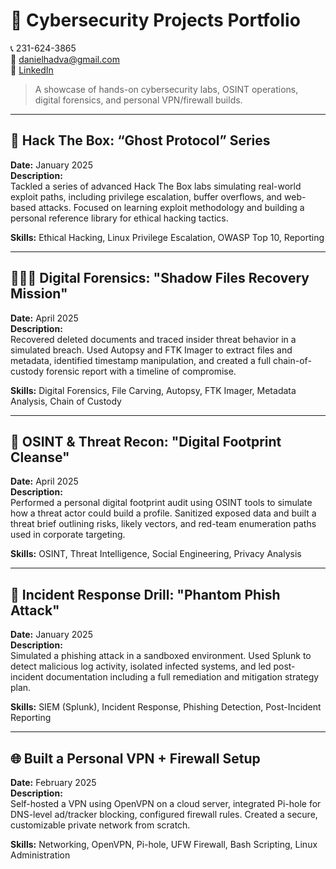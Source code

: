 # 🔐 Cybersecurity Projects Portfolio
📞 231-624-3865  
📧 danielhadva@gmail.com  
🔗 [LinkedIn](www.linkedin.com/in/daniel-haddad-715529308)

> A showcase of hands-on cybersecurity labs, OSINT operations, digital forensics, and personal VPN/firewall builds.

---

## 🧠 Hack The Box: “Ghost Protocol” Series  
**Date:** January 2025  
**Description:**  
Tackled a series of advanced Hack The Box labs simulating real-world exploit paths, including privilege escalation, buffer overflows, and web-based attacks. Focused on learning exploit methodology and building a personal reference library for ethical hacking tactics.

**Skills:** Ethical Hacking, Linux Privilege Escalation, OWASP Top 10, Reporting

---

## 🕵🏽‍♂️ Digital Forensics: "Shadow Files Recovery Mission"  
**Date:** April 2025  
**Description:**  
Recovered deleted documents and traced insider threat behavior in a simulated breach. Used Autopsy and FTK Imager to extract files and metadata, identified timestamp manipulation, and created a full chain-of-custody forensic report with a timeline of compromise.

**Skills:** Digital Forensics, File Carving, Autopsy, FTK Imager, Metadata Analysis, Chain of Custody

---

## 🔎 OSINT & Threat Recon: "Digital Footprint Cleanse"  
**Date:** April 2025  
**Description:**  
Performed a personal digital footprint audit using OSINT tools to simulate how a threat actor could build a profile. Sanitized exposed data and built a threat brief outlining risks, likely vectors, and red-team enumeration paths used in corporate targeting.

**Skills:** OSINT, Threat Intelligence, Social Engineering, Privacy Analysis

---

## 🚨 Incident Response Drill: "Phantom Phish Attack"  
**Date:** January 2025  
**Description:**  
Simulated a phishing attack in a sandboxed environment. Used Splunk to detect malicious log activity, isolated infected systems, and led post-incident documentation including a full remediation and mitigation strategy plan.

**Skills:** SIEM (Splunk), Incident Response, Phishing Detection, Post-Incident Reporting

---

## 🌐 Built a Personal VPN + Firewall Setup  
**Date:** February 2025  
**Description:**  
Self-hosted a VPN using OpenVPN on a cloud server, integrated Pi-hole for DNS-level ad/tracker blocking, configured firewall rules. Created a secure, customizable private network from scratch.

**Skills:** Networking, OpenVPN, Pi-hole, UFW Firewall, Bash Scripting, Linux Administration
